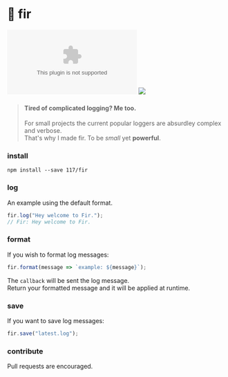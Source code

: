 # 🌲 fir

![](https://badgen.net/badgesize/gzip/https://github.com/117/fir/archive/master.zip?label=repo%20size&color=055ff3)
![](https://badgen.net/badge/code%20style/prettier/ff51bc)

> #### Tired of complicated logging? Me too.
>
> For small projects the current popular loggers are absurdley complex and verbose.  
> That's why I made fir. To be _small_ yet **powerful**.

### install

`npm install --save 117/fir`

### log

An example using the default format.

```js
fir.log("Hey welcome to Fir.");
// Fir: Hey welcome to Fir.
```

### format

If you wish to format log messages:

```js
fir.format(message => `example: ${message}`);
```

The `callback` will be sent the log message.  
Return your formatted message and it will be applied at runtime.

### save

If you want to save log messages:

```js
fir.save("latest.log");
```

### contribute

Pull requests are encouraged.
